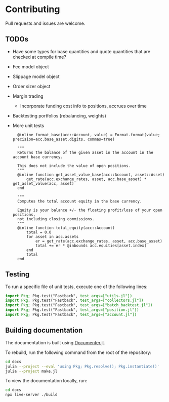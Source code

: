 # Contributing

Pull requests and issues are welcome.

## TODOs

- Have some types for base quantities and quote quantities
  that are checked at compile time?
- Fee model object
- Slippage model object
- Order sizer object
- Margin trading
  - Incorporate funding cost info to positions, accrues over time
- Backtesting portfolios (rebalancing, weights)
- More unit tests

        @inline format_base(acc::Account, value) = Format.format(value; precision=acc.base_asset.digits, commas=true)

        """
        Returns the balance of the given asset in the account in the account base currency.

        This does not include the value of open positions.
        """
        @inline function get_asset_value_base(acc::Account, asset::Asset)
            get_rate(acc.exchange_rates, asset, acc.base_asset) * get_asset_value(acc, asset)
        end

        """
        Computes the total account equity in the base currency.

        Equity is your balance +/- the floating profit/loss of your open positions,
        not including closing commissions.
        """
        @inline function total_equity(acc::Account)
            total = 0.0
            for asset in acc.assets
                er = get_rate(acc.exchange_rates, asset, acc.base_asset)
                total += er * @inbounds acc.equities[asset.index]
            end
            total
        end



## Testing

To run a specific file of unit tests, execute one of the following lines:

```julia
import Pkg; Pkg.test("Fastback", test_args=["utils.jl"])
import Pkg; Pkg.test("Fastback", test_args=["collectors.jl"])
import Pkg; Pkg.test("Fastback", test_args=["batch_backtest.jl"])
import Pkg; Pkg.test("Fastback", test_args=["position.jl"])
import Pkg; Pkg.test("Fastback", test_args=["account.jl"])
```

## Building documentation

The documentation is built using [Documenter.jl](https://documenter.juliadocs.org/stable/).

To rebuild, run the following command from the root of the repository:

```bash
cd docs
julia --project --eval 'using Pkg; Pkg.resolve(); Pkg.instantiate()'
julia --project make.jl
```

To view the documentation locally, run:

```bash
cd docs
npx live-server ./build
```
